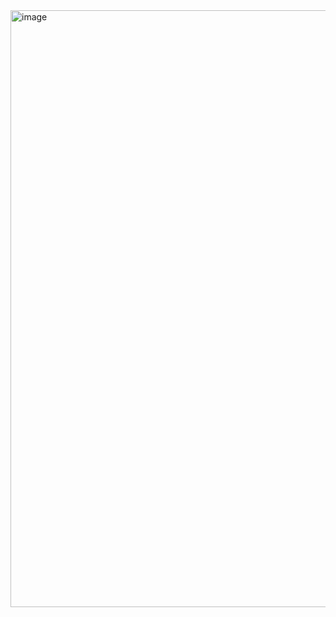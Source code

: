 <img width="955" alt="image" src="https://github.com/user-attachments/assets/5550c8a7-9797-4952-8a97-a00b0e5fcd4e" />
